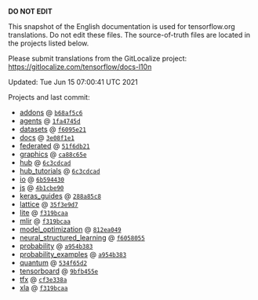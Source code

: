 __DO NOT EDIT__

This snapshot of the English documentation is used for tensorflow.org
translations. Do not edit these files. The source-of-truth files are located in
the projects listed below.

Please submit translations from the GitLocalize project: https://gitlocalize.com/tensorflow/docs-l10n

Updated: Tue Jun 15 07:00:41 UTC 2021

Projects and last commit:

- [addons](https://github.com/tensorflow/addons/tree/master/docs) @ <a href='https://github.com/tensorflow/addons/commit/b68af5c611dd06894ad282ec263a92e1681c83db'><code>b68af5c6</code></a>
- [agents](https://github.com/tensorflow/agents/tree/master/docs) @ <a href='https://github.com/tensorflow/agents/commit/1fa4745d67c94ffd56e80f24bad2259699f88a24'><code>1fa4745d</code></a>
- [datasets](https://github.com/tensorflow/datasets/tree/master/docs) @ <a href='https://github.com/tensorflow/datasets/commit/f6095e217eb83567ae5cc64d495810d2dd4cc0a8'><code>f6095e21</code></a>
- [docs](https://github.com/tensorflow/docs/tree/master/site/en) @ <a href='https://github.com/tensorflow/docs/commit/3e08f1e1739dede8d9f6f283b4353bf330ca0506'><code>3e08f1e1</code></a>
- [federated](https://github.com/tensorflow/federated/tree/master/docs) @ <a href='https://github.com/tensorflow/federated/commit/51f6db2112e4731236b89010254026b6a3a9fb99'><code>51f6db21</code></a>
- [graphics](https://github.com/tensorflow/graphics/tree/master/tensorflow_graphics/g3doc) @ <a href='https://github.com/tensorflow/graphics/commit/ca88c65ef8051384e307c9ade4bc01d64a981728'><code>ca88c65e</code></a>
- [hub](https://github.com/tensorflow/hub/tree/master/docs) @ <a href='https://github.com/tensorflow/hub/commit/6c3cdcad1746c29521a42c831f92b5743db42057'><code>6c3cdcad</code></a>
- [hub_tutorials](https://github.com/tensorflow/hub/tree/master/examples/colab) @ <a href='https://github.com/tensorflow/hub/commit/6c3cdcad1746c29521a42c831f92b5743db42057'><code>6c3cdcad</code></a>
- [io](https://github.com/tensorflow/io/tree/master/docs) @ <a href='https://github.com/tensorflow/io/commit/6b594430b51db655c5adda1a7962fcb78adea59f'><code>6b594430</code></a>
- [js](https://github.com/tensorflow/tfjs-website/tree/master/docs) @ <a href='https://github.com/tensorflow/tfjs-website/commit/4b1cbe9076f03e713de2772442b86c1e2ce68171'><code>4b1cbe90</code></a>
- [keras_guides](https://github.com/tensorflow/docs/tree/snapshot-keras/site/en/guide/keras) @ <a href='https://github.com/tensorflow/docs/commit/288a85c8c652050d802d4737ebf21d19254b6672'><code>288a85c8</code></a>
- [lattice](https://github.com/tensorflow/lattice/tree/master/docs) @ <a href='https://github.com/tensorflow/lattice/commit/35f3e9d7da7f90a700d7a903e1818e82965f245c'><code>35f3e9d7</code></a>
- [lite](https://github.com/tensorflow/tensorflow/tree/master/tensorflow/lite/g3doc) @ <a href='https://github.com/tensorflow/tensorflow/commit/f319bcaaf0bafca0fdaf2022918c21e720d0d6d9'><code>f319bcaa</code></a>
- [mlir](https://github.com/tensorflow/tensorflow/tree/master/tensorflow/compiler/mlir/g3doc) @ <a href='https://github.com/tensorflow/tensorflow/commit/f319bcaaf0bafca0fdaf2022918c21e720d0d6d9'><code>f319bcaa</code></a>
- [model_optimization](https://github.com/tensorflow/model-optimization/tree/master/tensorflow_model_optimization/g3doc) @ <a href='https://github.com/tensorflow/model-optimization/commit/812ea049a01bc23a96499fe30d9824aff62c4676'><code>812ea049</code></a>
- [neural_structured_learning](https://github.com/tensorflow/neural-structured-learning/tree/master/g3doc) @ <a href='https://github.com/tensorflow/neural-structured-learning/commit/f60580554d0b2b1d5418e156a016d4436000e1aa'><code>f6058055</code></a>
- [probability](https://github.com/tensorflow/probability/tree/master/tensorflow_probability/g3doc) @ <a href='https://github.com/tensorflow/probability/commit/a954b3832e320da2b22da2ea6a7cbcb57846d93d'><code>a954b383</code></a>
- [probability_examples](https://github.com/tensorflow/probability/tree/master/tensorflow_probability/examples/jupyter_notebooks) @ <a href='https://github.com/tensorflow/probability/commit/a954b3832e320da2b22da2ea6a7cbcb57846d93d'><code>a954b383</code></a>
- [quantum](https://github.com/tensorflow/quantum/tree/master/docs) @ <a href='https://github.com/tensorflow/quantum/commit/534f65d2f31f57bd5653736b2c3d82776b7e1c52'><code>534f65d2</code></a>
- [tensorboard](https://github.com/tensorflow/tensorboard/tree/master/docs) @ <a href='https://github.com/tensorflow/tensorboard/commit/9bfb455e2ec771bfd0159f936287a4e5551918b5'><code>9bfb455e</code></a>
- [tfx](https://github.com/tensorflow/tfx/tree/master/docs) @ <a href='https://github.com/tensorflow/tfx/commit/cf3e338a015118334225cf357a0925c1ccf312a3'><code>cf3e338a</code></a>
- [xla](https://github.com/tensorflow/tensorflow/tree/master/tensorflow/compiler/xla/g3doc) @ <a href='https://github.com/tensorflow/tensorflow/commit/f319bcaaf0bafca0fdaf2022918c21e720d0d6d9'><code>f319bcaa</code></a>

